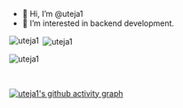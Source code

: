 - 👋 Hi, I’m @uteja1
- 👀 I’m interested in backend development.

<p><img align="left" src="https://github-readme-stats.vercel.app/api/top-langs?username=uteja1&show_icons=true&locale=en&layout=compact&theme=react" alt="uteja1" /></p>

<p>&nbsp;<img align="center" src="https://github-readme-stats.vercel.app/api?username=uteja1&show_icons=true&locale=en&theme=react" alt="uteja1" /></p>

<p><img align="center" src="https://github-readme-streak-stats.herokuapp.com/?user=uteja1&theme=react" alt="uteja1" /></p>

<br/>

[![uteja1's github activity graph](https://github-readme-activity-graph.vercel.app/graph?username=uteja1&theme=react)](https://github.com/ashutosh00710/github-readme-activity-graph)
<br/>

